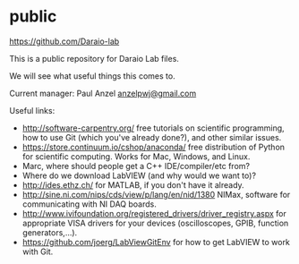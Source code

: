 public
======
https://github.com/Daraio-lab

This is a public repository for Daraio Lab files.

We will see what useful things this comes to.

Current manager:
Paul Anzel
anzelpwj@gmail.com

Useful links:
- http://software-carpentry.org/ free tutorials on scientific programming, how to use Git (which you've already done?), and other similar issues.
- https://store.continuum.io/cshop/anaconda/ free distribution of Python for scientific computing. Works for Mac, Windows, and Linux.
- Marc, where should people get a C++ IDE/compiler/etc from?
- Where do we download LabVIEW (and why would we want to)?
- http://ides.ethz.ch/ for MATLAB, if you don't have it already.
- http://sine.ni.com/nips/cds/view/p/lang/en/nid/1380 NIMax, software for communicating with NI DAQ boards.
- http://www.ivifoundation.org/registered_drivers/driver_registry.aspx for appropriate VISA drivers for your devices (oscilloscopes, GPIB, function generators,...).
- https://github.com/joerg/LabViewGitEnv for how to get LabVIEW to work with Git.